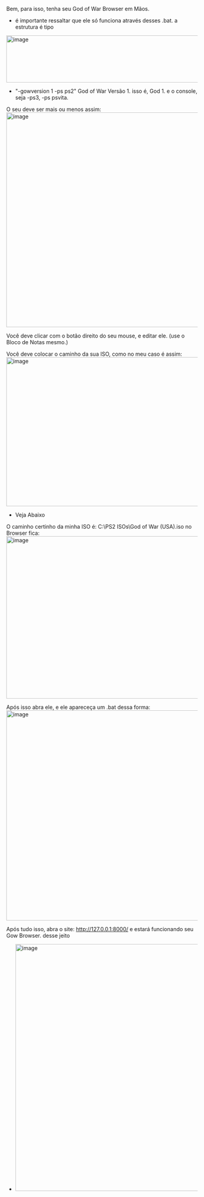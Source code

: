 Bem, para isso, tenha seu God of War Browser em Mãos.

- é importante ressaltar que ele só funciona através desses .bat. a estrutura é tipo
 
 <img width="642" height="124" alt="image" src="https://github.com/user-attachments/assets/cdbc2f5e-d5ee-4153-809c-e1e11f6dd8bc" />

- "-gowversion 1 -ps ps2" God of War Versão 1. isso é, God 1. e o console, seja -ps3, -ps psvita.

O seu deve ser mais ou menos assim: <img width="787" height="566" alt="image" src="https://github.com/user-attachments/assets/de38f56d-6c7f-4cf3-9574-5fe5b98e7e45" />

Você deve clicar com o botão direito do seu mouse, e editar ele. (use o Bloco de Notas mesmo.)

Você deve colocar o caminho da sua ISO, como no meu caso é assim: <img width="866" height="393" alt="image" src="https://github.com/user-attachments/assets/7b6e136f-f52b-4182-bfcd-144fe2963e33" />

- Veja Abaixo

O caminho certinho da minha ISO é: C:\PS2 ISOs\God of War (USA).iso no Browser fica: <img width="794" height="428" alt="image" src="https://github.com/user-attachments/assets/5bb8ccb5-817d-413a-bec6-a55f58d04639" />

Após isso abra ele, e ele apareceça um .bat dessa forma: <img width="1000" height="554" alt="image" src="https://github.com/user-attachments/assets/067eea1e-56c4-4029-af74-d7785d924fb6" />

Após tudo isso, abra o site: http://127.0.0.1:8000/ e estará funcionando seu Gow Browser. desse jeito 
- <img width="1262" height="651" alt="image" src="https://github.com/user-attachments/assets/fec2412b-9067-472e-9f68-ade62bda280a" />
